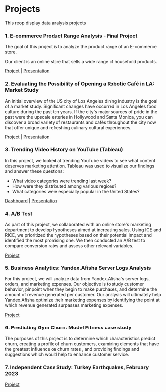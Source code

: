 # Projects
This reop display data analysis projects


### 1. E-commerce Product Range Analysis - Final Project

The goal of this project is to analyze the product range of an E-commerce store.

Our client is an online store that sells a wide range of household products.

[Project](https://nbviewer.org/github/Maorisus/Projects/blob/ec89296ca24def9ae941a0eb0891651f50aff71e/product_range_analysis_Copy1.ipynb) | [Presentation](https://drive.google.com/file/d/1BJX9PjovoZhDVTD6fbiQJzCDONjMya6Y/view)

### 2. Evaluating the Possibility of Opening a Robotic Café in LA: Market Study

An initial overview of the US city of Los Angeles dining industry is the goal of a market study. Significant changes have occurred in Los Angeles food culture during the past ten years. If the city's major sources of pride in the past were the upscale eateries in Hollywood and Santa Monica, you can discover a broad variety of restaurants and cafés throughout the city now that offer unique and refreshing culinary cultural experiences.

[Project](https://nbviewer.org/github/Maorisus/Projects/blob/main/Robot_Run_Cafe.ipynb) | [Presentation](https://www.canva.com/design/DAFORva-wFs/RTeBhd9uQToxUsaESPr8Bw/view?utm_content=DAFORva-wFs&utm_campaign=designshare&utm_medium=link2&utm_source=sharebutton)

### 3. Trending Video History on YouTube (Tableau)
In this project, we looked at trending YouTube videos to see what content deserves marketing attention. 
Tableau was used to visualize our findings and answer these questions:
- What video categories were trending last week?
- How were they distributed among various regions?
- What categories were especially popular in the United States?

[Dashboard](https://public.tableau.com/views/Book1_16695774951930/TrendingVideos) | [Presentation](https://drive.google.com/file/d/1PwURkVjxM0AHwOoYGSGKagdRLF38LF2l/view?usp=share_link)

### 4. A/B Test
As part of this project, we collaborated with an online store's marketing department to develop hypotheses aimed at increasing sales. Using ICE and RICE, we prioritized the hypotheses based on their potential impact and identified the most promising one. We then conducted an A/B test to compare conversion rates and assess other relevant variables.

[Project](https://nbviewer.org/github/Maorisus/Projects/blob/main/A_B_Test_project.ipynb#5)

### 5. Business Analytics: Yandex.Afisha Server Logs Analysis
For this project, we will analyze data from Yandex.Afisha's server logs, orders, and marketing expenses. Our objective is to study customer behavior, pinpoint when they begin to make purchases, and determine the amount of revenue generated per customer.
Our analysis will ultimately help Yandex.Afisha optimize their marketing expenses by identifying the point at which revenue generated surpasses marketing expenses.

[Project](https://nbviewer.org/github/Maorisus/Projects/blob/main/Ynadex.Afisha_Server_Logs_Analysis.ipynb)

### 6. Predicting Gym Churn: Model Fitness case study
The purposes of this project is to determine which characteristics predict churn, creating a profile of churn customers, examining elements that have the greatest influence on churn rates , and providing findings and suggestions which would help to enhance customer service.

### 7. Independent Case Study: Turkey Earthquakes, February 2023 
[Project](https://nbviewer.org/github/Maorisus/Projects/blob/main/Turkey_Earthquakes_06.02.23.ipynb)

